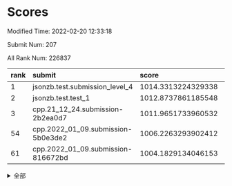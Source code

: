 # Scores

Modified Time: 2022-02-20 12:33:18

Submit Num: 207

All Rank Num: 226837

| rank |               submit               |       score        |       sigma        | pk_num |
| :--- | :--------------------------------- | :----------------- | :----------------- | :----- |
| 1    | jsonzb.test.submission_level_4     | 1014.3313224329338 | 0.8182279332497833 | 4385   |
| 2    | jsonzb.test.test_1                 | 1012.8737861185548 | 0.8038093549315161 | 4387   |
| 3    | cpp.21_12_24.submission-2b2ea0d7   | 1011.9651733960532 | 0.8231958135559942 | 4381   |
| 54   | cpp.2022_01_09.submission-5b0e3de2 | 1006.2263293902412 | 0.7198944871880623 | 4384   |
| 61   | cpp.2022_01_09.submission-816672bd | 1004.1829134046153 | 0.7046464396892246 | 4385   |


<details>
<summary>全部</summary>

| rank |                 submit                 |       score        |       sigma        | pk_num |
| :--- | :------------------------------------- | :----------------- | :----------------- | :----- |
| 1    | jsonzb.test.submission_level_4         | 1014.3313224329338 | 0.8182279332497833 | 4385   |
| 2    | jsonzb.test.test_1                     | 1012.8737861185548 | 0.8038093549315161 | 4387   |
| 3    | cpp.21_12_24.submission-2b2ea0d7       | 1011.9651733960532 | 0.8231958135559942 | 4381   |
| 4    | gobigger.level_3.submission_level_3_49 | 1011.4613932425882 | 0.7521865113279724 | 4384   |
| 5    | gobigger.level_3.submission_level_3_39 | 1011.344604404951  | 0.7792294443245681 | 4379   |
| 6    | gobigger.level_3.submission_level_3_22 | 1011.2903637988383 | 0.7706116586009503 | 4385   |
| 7    | gobigger.level_3.submission_level_3_47 | 1011.2688241548091 | 0.7638361007601038 | 4392   |
| 8    | gobigger.level_3.submission_level_3_8  | 1011.2417605640132 | 0.7745954252879261 | 4379   |
| 9    | gobigger.level_3.submission_level_3_30 | 1011.1312026516904 | 0.7604673882328687 | 4384   |
| 10   | gobigger.level_3.submission_level_3_1  | 1010.9894507479621 | 0.7711102137057065 | 4382   |
| 11   | gobigger.level_3.submission_level_3_10 | 1010.9827962168567 | 0.7706462995857585 | 4383   |
| 12   | gobigger.level_3.submission_level_3_25 | 1010.8335870162969 | 0.7824700818144319 | 4384   |
| 13   | gobigger.level_3.submission_level_3_19 | 1010.602253068508  | 0.7780164318538031 | 4383   |
| 14   | gobigger.level_3.submission_level_3_7  | 1010.5844208237596 | 0.7520827918506179 | 4381   |
| 15   | gobigger.level_3.submission_level_3_32 | 1010.5640640282577 | 0.7700586136010173 | 4391   |
| 16   | gobigger.level_3.submission_level_3_33 | 1010.5413287352435 | 0.76462924394843   | 4388   |
| 17   | gobigger.level_3.submission_level_3_11 | 1010.5198940011772 | 0.7673829886331544 | 4378   |
| 18   | gobigger.level_3.submission_level_3_2  | 1010.4291607688443 | 0.7441907810135607 | 4383   |
| 19   | gobigger.level_3.submission_level_3_42 | 1010.4154765019858 | 0.7697433139669457 | 4384   |
| 20   | gobigger.level_3.submission_level_3_14 | 1010.3398074590705 | 0.7504992706119893 | 4379   |
| 21   | gobigger.level_3.submission_level_3_35 | 1010.2908362023903 | 0.7514945171494238 | 4384   |
| 22   | gobigger.level_3.submission_level_3_4  | 1010.2290672732352 | 0.7694653507626812 | 4379   |
| 23   | gobigger.level_3.submission_level_3_38 | 1010.1764165051006 | 0.7935942131978616 | 4388   |
| 24   | gobigger.level_3.submission_level_3_12 | 1010.15307583706   | 0.7578706298074999 | 4375   |
| 25   | gobigger.level_3.submission_level_3_15 | 1010.0702799438764 | 0.7621254383141592 | 4384   |
| 26   | gobigger.level_3.submission_level_3_3  | 1010.0238627567595 | 0.775261915756474  | 4386   |
| 27   | gobigger.level_3.submission_level_3_41 | 1010.0037139610906 | 0.7585676917733887 | 4388   |
| 28   | gobigger.level_3.submission_level_3_26 | 1009.9951375666665 | 0.7791830787265629 | 4389   |
| 29   | gobigger.level_3.submission_level_3_44 | 1009.9950726605072 | 0.7471777858240849 | 4382   |
| 30   | gobigger.level_3.submission_level_3_40 | 1009.9765528796426 | 0.753602123721979  | 4382   |
| 31   | gobigger.level_3.submission_level_3_37 | 1009.9527637611172 | 0.7563075551710728 | 4384   |
| 32   | gobigger.level_3.submission_level_3_36 | 1009.9140925711546 | 0.762786912671038  | 4385   |
| 33   | gobigger.level_3.submission_level_3_46 | 1009.8485073670568 | 0.7663779511679675 | 4381   |
| 34   | gobigger.level_3.submission_level_3_5  | 1009.8349651885735 | 0.7478023388192787 | 4382   |
| 35   | gobigger.level_3.submission_level_3_0  | 1009.7756660246935 | 0.75997606652192   | 4384   |
| 36   | gobigger.level_3.submission_level_3_24 | 1009.7403508992323 | 0.7682882325854257 | 4381   |
| 37   | gobigger.level_3.submission_level_3_31 | 1009.7103361100701 | 0.7472442317945682 | 4382   |
| 38   | gobigger.level_3.submission_level_3_29 | 1009.6867712873775 | 0.7337045729369241 | 4387   |
| 39   | gobigger.level_3.submission_level_3_43 | 1009.6830092511598 | 0.7530222020023127 | 4384   |
| 40   | gobigger.level_3.submission_level_3_16 | 1009.6756632690925 | 0.7663741217937433 | 4390   |
| 41   | gobigger.level_3.submission_level_3_23 | 1009.6306282847378 | 0.7568243232750707 | 4382   |
| 42   | gobigger.level_3.submission_level_3_27 | 1009.5628443030514 | 0.7617837993197697 | 4383   |
| 43   | gobigger.level_3.submission_level_3_6  | 1009.5561054612167 | 0.7564403758913559 | 4383   |
| 44   | gobigger.level_3.submission_level_3_18 | 1009.2801273639403 | 0.7451942157550834 | 4383   |
| 45   | gobigger.level_3.submission_level_3_48 | 1009.1930404449704 | 0.7776653174954893 | 4382   |
| 46   | gobigger.level_3.submission_level_3_21 | 1009.0719037849896 | 0.7522422201624936 | 4384   |
| 47   | gobigger.level_3.submission_level_3_28 | 1009.0606835855481 | 0.7431802471260359 | 4380   |
| 48   | gobigger.level_3.submission_level_3_9  | 1009.012028830031  | 0.7456183133312811 | 4385   |
| 49   | gobigger.level_3.submission_level_3_13 | 1008.9706506885192 | 0.7350458061236489 | 4377   |
| 50   | gobigger.level_3.submission_level_3_17 | 1008.9695384791205 | 0.7548100023760752 | 4389   |
| 51   | gobigger.level_3.submission_level_3_34 | 1008.6200162377919 | 0.7480605460262391 | 4387   |
| 52   | gobigger.level_3.submission_level_3_45 | 1008.4098762166112 | 0.7628321911964222 | 4389   |
| 53   | gobigger.level_3.submission_level_3_20 | 1007.9744584341345 | 0.7483846834835474 | 4379   |
| 54   | cpp.2022_01_09.submission-5b0e3de2     | 1006.2263293902412 | 0.7198944871880623 | 4384   |
| 55   | gobigger.level_1.submission_level_1_47 | 1005.4429668314133 | 0.7288408233025379 | 4386   |
| 56   | gobigger.level_1.submission_level_1_15 | 1005.0730444262724 | 0.7134244220619912 | 4385   |
| 57   | gobigger.level_1.submission_level_1_40 | 1004.8928216086781 | 0.7299899394755899 | 4384   |
| 58   | gobigger.level_1.submission_level_1_43 | 1004.6887992651813 | 0.7187236615076098 | 4386   |
| 59   | gobigger.level_1.submission_level_1_36 | 1004.5241567272026 | 0.7200932148282222 | 4383   |
| 60   | gobigger.level_1.submission_level_1_4  | 1004.5133720199674 | 0.7292711589911993 | 4380   |
| 61   | cpp.2022_01_09.submission-816672bd     | 1004.1829134046153 | 0.7046464396892246 | 4385   |
| 62   | gobigger.level_1.submission_level_1_39 | 1004.1238456452654 | 0.7232104015212011 | 4385   |
| 63   | gobigger.level_1.submission_level_1_18 | 1003.9950253173059 | 0.7172323823943517 | 4385   |
| 64   | gobigger.level_1.submission_level_1_31 | 1003.9645601480046 | 0.71553453155099   | 4382   |
| 65   | gobigger.level_1.submission_level_1_25 | 1003.9594782833133 | 0.7273331405498522 | 4378   |
| 66   | gobigger.level_1.submission_level_1_6  | 1003.9125498977395 | 0.7199806759409677 | 4384   |
| 67   | gobigger.level_1.submission_level_1_2  | 1003.7470640331029 | 0.7192460954757968 | 4385   |
| 68   | gobigger.level_1.submission_level_1_28 | 1003.7034711965438 | 0.7106998715573921 | 4379   |
| 69   | gobigger.level_1.submission_level_1_21 | 1003.6456557801642 | 0.7163020417400762 | 4385   |
| 70   | gobigger.level_1.submission_level_1_33 | 1003.5816108225151 | 0.7299320948405125 | 4376   |
| 71   | gobigger.level_1.submission_level_1_38 | 1003.5552502467278 | 0.7180762027536413 | 4385   |
| 72   | gobigger.level_1.submission_level_1_8  | 1003.4997123000555 | 0.7283424534814039 | 4385   |
| 73   | gobigger.level_1.submission_level_1_14 | 1003.4840145740427 | 0.7189154174425304 | 4386   |
| 74   | gobigger.level_1.submission_level_1_0  | 1003.4009152419234 | 0.7081301262479806 | 4380   |
| 75   | gobigger.level_1.submission_level_1_5  | 1003.3900020104857 | 0.7103353606249551 | 4381   |
| 76   | gobigger.level_1.submission_level_1_35 | 1003.3526862272026 | 0.711384663348306  | 4384   |
| 77   | gobigger.level_1.submission_level_1_45 | 1003.3199841623914 | 0.7212044561595938 | 4382   |
| 78   | gobigger.level_1.submission_level_1_44 | 1003.2915450086032 | 0.7123282029444877 | 4385   |
| 79   | gobigger.level_1.submission_level_1_41 | 1003.2552286421055 | 0.7128914254596993 | 4384   |
| 80   | gobigger.level_1.submission_level_1_17 | 1003.2373672550959 | 0.7099244101984866 | 4377   |
| 81   | gobigger.level_1.submission_level_1_23 | 1003.2104388724748 | 0.7182911658763153 | 4384   |
| 82   | gobigger.level_1.submission_level_1_12 | 1003.2040103937439 | 0.7223539597813273 | 4378   |
| 83   | gobigger.level_1.submission_level_1_42 | 1003.1327853177531 | 0.720330955490183  | 4385   |
| 84   | gobigger.level_1.submission_level_1_26 | 1003.1099759000731 | 0.706891139890747  | 4383   |
| 85   | gobigger.level_1.submission_level_1_34 | 1003.0670115367515 | 0.7107584779037693 | 4384   |
| 86   | gobigger.level_1.submission_level_1_32 | 1002.9573000917972 | 0.7031032985624848 | 4383   |
| 87   | gobigger.level_1.submission_level_1_22 | 1002.9168012372595 | 0.7145138552594277 | 4385   |
| 88   | gobigger.level_1.submission_level_1_29 | 1002.902886134873  | 0.7141072471445125 | 4383   |
| 89   | gobigger.level_1.submission_level_1_3  | 1002.5898747064421 | 0.7157444831371883 | 4384   |
| 90   | gobigger.level_1.submission_level_1_37 | 1002.5569720281098 | 0.7153998757085526 | 4376   |
| 91   | gobigger.level_1.submission_level_1_11 | 1002.4997480175834 | 0.7197015638702164 | 4382   |
| 92   | gobigger.level_1.submission_level_1_10 | 1002.4933197746914 | 0.7141923444035736 | 4383   |
| 93   | gobigger.level_1.submission_level_1_24 | 1002.4895380185316 | 0.709554196318384  | 4385   |
| 94   | gobigger.level_1.submission_level_1_19 | 1002.479367162573  | 0.718247173686097  | 4386   |
| 95   | gobigger.level_1.submission_level_1_13 | 1002.4487697520008 | 0.7138892752482964 | 4388   |
| 96   | gobigger.level_1.submission_level_1_30 | 1002.3898853457481 | 0.7113276741263753 | 4382   |
| 97   | gobigger.level_1.submission_level_1_9  | 1002.3293550602992 | 0.7116073736042634 | 4385   |
| 98   | gobigger.level_1.submission_level_1_46 | 1002.3101424746254 | 0.7178885626634238 | 4382   |
| 99   | gobigger.level_1.submission_level_1_16 | 1002.2923576751418 | 0.7098757155238659 | 4383   |
| 100  | gobigger.level_1.submission_level_1_49 | 1002.2357876502871 | 0.7264528161090267 | 4385   |
| 101  | gobigger.level_1.submission_level_1_1  | 1002.1667384348215 | 0.7186045243410356 | 4383   |
| 102  | gobigger.level_1.submission_level_1_27 | 1002.1256004423985 | 0.7201818937480552 | 4384   |
| 103  | gobigger.level_1.submission_level_1_20 | 1002.1067298402194 | 0.7111841825053118 | 4381   |
| 104  | gobigger.level_1.submission_level_1_48 | 1001.9840171047191 | 0.701529135028106  | 4384   |
| 105  | gobigger.level_1.submission_level_1_7  | 1001.8812347237797 | 0.71554175640353   | 4381   |
| 106  | gobigger.random.submission_random_33   | 997.548221173697   | 0.7006289465069576 | 4384   |
| 107  | gobigger.random.submission_random_29   | 997.4820911606579  | 0.7055273976616838 | 4386   |
| 108  | gobigger.random.submission_random_35   | 997.2292677169432  | 0.7183116323234907 | 4390   |
| 109  | gobigger.random.submission_random_24   | 997.0043049802985  | 0.7078635392911654 | 4381   |
| 110  | gobigger.random.submission_random_37   | 996.9808849542985  | 0.7222251777884003 | 4389   |
| 111  | gobigger.random.submission_random_12   | 996.807163489727   | 0.7026238223881298 | 4386   |
| 112  | gobigger.random.submission_random_25   | 996.7981563676124  | 0.7102347243117788 | 4385   |
| 113  | gobigger.random.submission_random_5    | 996.7490788583035  | 0.7136378088189874 | 4384   |
| 114  | gobigger.random.submission_random_28   | 996.7254537930497  | 0.7050955135693606 | 4384   |
| 115  | gobigger.random.submission_random_10   | 996.5203835673582  | 0.7136050559590836 | 4384   |
| 116  | gobigger.random.submission_random_8    | 996.4558109548709  | 0.7086503234140993 | 4381   |
| 117  | gobigger.random.submission_random_21   | 996.4337402307906  | 0.7115037947119651 | 4382   |
| 118  | gobigger.random.submission_random_11   | 996.4255944676955  | 0.7142331051539637 | 4387   |
| 119  | gobigger.random.submission_random_0    | 996.386215771088   | 0.7048412126861295 | 4386   |
| 120  | gobigger.random.submission_random_43   | 996.3522200286066  | 0.7021099595121257 | 4385   |
| 121  | gobigger.random.submission_random_36   | 996.2382780011158  | 0.7080458410387084 | 4382   |
| 122  | gobigger.random.submission_random_30   | 996.210734908281   | 0.716141085822979  | 4381   |
| 123  | gobigger.random.submission_random_47   | 996.1931501611317  | 0.7148328064144011 | 4383   |
| 124  | gobigger.random.submission_random_17   | 996.1907073641726  | 0.7074268023777021 | 4380   |
| 125  | gobigger.random.submission_random_6    | 996.1894373423564  | 0.7111988704732936 | 4378   |
| 126  | gobigger.random.submission_random_9    | 996.1544270502759  | 0.7185239424330915 | 4376   |
| 127  | gobigger.random.submission_random_40   | 996.0865490622393  | 0.7046837894354597 | 4385   |
| 128  | gobigger.random.submission_random_26   | 996.0604550033883  | 0.7202835884065754 | 4382   |
| 129  | gobigger.random.submission_random_18   | 996.0466379771631  | 0.7139938652865615 | 4384   |
| 130  | gobigger.random.submission_random_45   | 996.0441194062973  | 0.7324732833273971 | 4381   |
| 131  | gobigger.random.submission_random_31   | 996.02762604435    | 0.7033700147786314 | 4381   |
| 132  | gobigger.random.submission_random_7    | 995.9003493180601  | 0.7165856671254415 | 4376   |
| 133  | gobigger.random.submission_random_38   | 995.8566946377263  | 0.7183653013181563 | 4380   |
| 134  | gobigger.random.submission_random_46   | 995.8412038385235  | 0.7042987937305196 | 4384   |
| 135  | gobigger.random.submission_random_41   | 995.7874628251598  | 0.7246272668449044 | 4378   |
| 136  | gobigger.random.submission_random_22   | 995.7415555809773  | 0.7121735471226937 | 4381   |
| 137  | gobigger.random.submission_random_13   | 995.6957835490605  | 0.7191021358036235 | 4382   |
| 138  | gobigger.random.submission_random_49   | 995.5837791294133  | 0.7115041237000357 | 4382   |
| 139  | gobigger.random.submission_random_23   | 995.5115924520219  | 0.7092781077715118 | 4383   |
| 140  | gobigger.random.submission_random_39   | 995.5097637430537  | 0.7108886125155229 | 4380   |
| 141  | gobigger.random.submission_random_2    | 995.4865179220602  | 0.701271507133596  | 4386   |
| 142  | gobigger.random.submission_random_14   | 995.4730372793614  | 0.7112087966447692 | 4381   |
| 143  | gobigger.random.submission_random_4    | 995.4677705735912  | 0.7167034544482054 | 4384   |
| 144  | gobigger.random.submission_random_32   | 995.4070054945421  | 0.7217052412503205 | 4385   |
| 145  | gobigger.random.submission_random_1    | 995.4005182763309  | 0.7051091110143256 | 4384   |
| 146  | gobigger.random.submission_random_34   | 995.3971974441866  | 0.7129710445555647 | 4379   |
| 147  | gobigger.random.submission_random_16   | 995.3532236179794  | 0.7127282782953861 | 4385   |
| 148  | gobigger.random.submission_random_19   | 995.3511297716282  | 0.7104311925296352 | 4387   |
| 149  | gobigger.random.submission_random_27   | 995.3177235485683  | 0.7109259391566083 | 4382   |
| 150  | gobigger.random.submission_random_42   | 995.2014840868534  | 0.7151109239056312 | 4383   |
| 151  | gobigger.random.submission_random_3    | 995.100910079692   | 0.7036097807696577 | 4389   |
| 152  | gobigger.random.submission_random_20   | 995.0020523721099  | 0.7088504983859443 | 4382   |
| 153  | gobigger.random.submission_random_15   | 994.8427522699592  | 0.7238875590663043 | 4384   |
| 154  | gobigger.random.submission_random_48   | 994.4959844677999  | 0.7173794996875131 | 4380   |
| 155  | gobigger.random.submission_random_44   | 994.4935667491956  | 0.7217299360573302 | 4385   |
| 156  | gobigger.level_2.submission_level_2_47 | 994.282612940283   | 0.7218245874823035 | 4386   |
| 157  | gobigger.level_2.submission_level_2_1  | 993.6287036817217  | 0.7273995013694828 | 4387   |
| 158  | gobigger.level_2.submission_level_2_30 | 993.4991000971183  | 0.7304109433153105 | 4385   |
| 159  | gobigger.level_2.submission_level_2_14 | 993.3873470848571  | 0.7449819412887052 | 4382   |
| 160  | gobigger.level_2.submission_level_2_5  | 993.278369555018   | 0.7335319410450687 | 4386   |
| 161  | gobigger.level_2.submission_level_2_22 | 993.2628940689616  | 0.7260177441269308 | 4383   |
| 162  | gobigger.level_2.submission_level_2_46 | 993.1938771235715  | 0.7423096803558469 | 4385   |
| 163  | gobigger.level_2.submission_level_2_11 | 993.1807113610912  | 0.7501262510416621 | 4377   |
| 164  | gobigger.level_2.submission_level_2_26 | 993.1084079086737  | 0.7300172741116762 | 4385   |
| 165  | gobigger.level_2.submission_level_2_13 | 992.9784311344282  | 0.7463768626947135 | 4380   |
| 166  | gobigger.level_2.submission_level_2_33 | 992.8694231777143  | 0.7229202093306112 | 4384   |
| 167  | gobigger.level_2.submission_level_2_29 | 992.8409772613686  | 0.7462565706969178 | 4386   |
| 168  | gobigger.level_2.submission_level_2_18 | 992.7649170560134  | 0.7518564348960992 | 4377   |
| 169  | gobigger.level_2.submission_level_2_23 | 992.7227224411063  | 0.7336002474262142 | 4384   |
| 170  | gobigger.level_2.submission_level_2_2  | 992.6784949371856  | 0.7475058634628868 | 4386   |
| 171  | gobigger.level_2.submission_level_2_6  | 992.6694781695347  | 0.7273312927055193 | 4388   |
| 172  | gobigger.level_2.submission_level_2_31 | 992.6191775773117  | 0.7389557697048555 | 4384   |
| 173  | gobigger.level_2.submission_level_2_32 | 992.5827420932193  | 0.7255684421212324 | 4385   |
| 174  | gobigger.level_2.submission_level_2_41 | 992.5551672366082  | 0.7498847033891246 | 4382   |
| 175  | gobigger.level_2.submission_level_2_4  | 992.5291762784041  | 0.7570300885089114 | 4383   |
| 176  | gobigger.level_2.submission_level_2_15 | 992.5010332090825  | 0.7437037716952879 | 4377   |
| 177  | gobigger.level_2.submission_level_2_43 | 992.1271914472362  | 0.738743878444571  | 4383   |
| 178  | gobigger.level_2.submission_level_2_9  | 992.1201180513095  | 0.73229889066794   | 4382   |
| 179  | gobigger.level_2.submission_level_2_24 | 992.1159784267917  | 0.7261936312302691 | 4388   |
| 180  | gobigger.level_2.submission_level_2_28 | 992.1144103843383  | 0.7301271542857338 | 4374   |
| 181  | gobigger.level_2.submission_level_2_34 | 991.9907518858063  | 0.7518614570690352 | 4385   |
| 182  | gobigger.level_2.submission_level_2_37 | 991.8356342402078  | 0.7414283859159932 | 4384   |
| 183  | gobigger.level_2.submission_level_2_7  | 991.8246794572051  | 0.7496196475803285 | 4387   |
| 184  | gobigger.level_2.submission_level_2_40 | 991.755022615446   | 0.7624763881863965 | 4381   |
| 185  | gobigger.level_2.submission_level_2_17 | 991.7115547524253  | 0.7567328218778029 | 4376   |
| 186  | gobigger.level_2.submission_level_2_21 | 991.6828088972514  | 0.764024236155859  | 4387   |
| 187  | gobigger.level_2.submission_level_2_0  | 991.4738179795283  | 0.7443715089342411 | 4383   |
| 188  | gobigger.level_2.submission_level_2_42 | 991.4336696803161  | 0.7433907154199872 | 4388   |
| 189  | gobigger.level_2.submission_level_2_49 | 991.4223160955706  | 0.7471858200798018 | 4385   |
| 190  | gobigger.level_2.submission_level_2_16 | 991.3684585955164  | 0.7507558752675106 | 4385   |
| 191  | gobigger.level_2.submission_level_2_20 | 991.3235716256625  | 0.7467944188970371 | 4385   |
| 192  | gobigger.level_2.submission_level_2_48 | 991.3150863505887  | 0.7760808672073065 | 4381   |
| 193  | gobigger.level_2.submission_level_2_10 | 991.2997257187684  | 0.7416912431411927 | 4387   |
| 194  | gobigger.level_2.submission_level_2_25 | 991.2480178175874  | 0.7841016385147017 | 4386   |
| 195  | gobigger.level_2.submission_level_2_38 | 991.2001174484037  | 0.7548598402281868 | 4381   |
| 196  | gobigger.level_2.submission_level_2_27 | 991.0630554493478  | 0.7555193408305864 | 4381   |
| 197  | gobigger.level_2.submission_level_2_35 | 990.9578926623188  | 0.7661900109654518 | 4383   |
| 198  | gobigger.level_2.submission_level_2_45 | 990.914891125202   | 0.7843578863292472 | 4390   |
| 199  | gobigger.level_2.submission_level_2_8  | 990.893671659728   | 0.7458163717619716 | 4385   |
| 200  | gobigger.level_2.submission_level_2_39 | 990.8913577316026  | 0.7469562169755594 | 4387   |
| 201  | gobigger.level_2.submission_level_2_44 | 990.701152203019   | 0.761413109381813  | 4383   |
| 202  | gobigger.level_2.submission_level_2_3  | 990.6120305343123  | 0.7490088855287091 | 4381   |
| 203  | gobigger.level_2.submission_level_2_19 | 990.5813123632886  | 0.7709831912542128 | 4384   |
| 204  | gobigger.level_2.submission_level_2_36 | 990.2553971016299  | 0.7775368446511274 | 4384   |
| 205  | gobigger.level_2.submission_level_2_12 | 990.1584269668185  | 0.77173548642113   | 4383   |
| 206  | gobigger.none.submission_none_1        | 978.9771166052543  | 1.2218559463272078 | 4380   |
| 207  | gobigger.none.submission_none_0        | 977.2884154443099  | 1.3671010618577348 | 4389   |

</details>